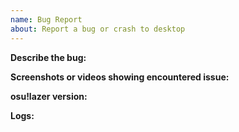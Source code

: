```yaml
---
name: Bug Report
about: Report a bug or crash to desktop
---
```


<!--
IMPORTANT: Your issue may already be reported.

Please check:
- Pinned issues, at the top of https://github.com/ppy/osu/issues
- Current priority 0 issues at https://github.com/ppy/osu/issues?q=is%3Aissue+is%3Aopen+sort%3Aupdated-desc+label%3Apriority%3A0
- Search for your issue. If you find that it already exists, please respond with a reaction or add any further information that may be helpful.
-->


**Describe the bug:** 

**Screenshots or videos showing encountered issue:** 

**osu!lazer version:** 

**Logs:**

<!--
*please attach logs here, which are located at:*
- `%AppData%/osu/logs` *(on Windows),*
- `~/.local/share/osu/logs` *(on Linux & macOS).*
- `Android/Data/sh.ppy.osulazer/logs` *(on Android)*,
- on iOS they can be obtained by connecting your device to your desktop and copying the `logs` directory from the app's own document storage using iTunes. (https://support.apple.com/en-us/HT201301#copy-to-computer)
-->
